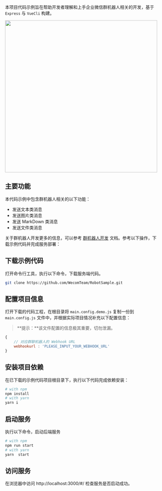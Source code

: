 本项目代码示例旨在帮助开发者理解和上手企业微信群机器人相关的开发，基于 `Express` 与 `VueCli` 构建。


<img src="https://wwcdn.weixin.qq.com/node/wework/images/wecom-temp-9d97515494480d008d3f52f03ffaa9f8.bb20633533.png" width="500" />




## 主要功能

本代码示例中包含群机器人相关的以下功能：

* 发送文本类消息
* 发送图片类消息
* 发送 MarkDown 类消息
* 发送文件类消息

关于群机器人开发更多的信息，可以参考 [群机器人开发](https://developer.work.weixin.qq.com/document/path/91770) 文档。参考以下操作，下载示例代码并完成服务部署：


## 下载示例代码

打开命令行工具，执行以下命令，下载服务端代码。
```bash
git clone https://github.com/WecomTeam/RobotSample.git
```

## 配置项目信息

打开下载的代码工程，在根目录将 `main.config.demo.js` 复制一份到 `main.config.js` 文件中，并根据实际项目情况补充以下配置信息：

> **提示：**该文件配置的信息极其重要，切勿泄漏。

```javascript
{
	// 对应群聊机器人的 Webhook URL
	webhookurl : 'PLEASE_INPUT_YOUR_WEBHOOK_URL'
}
```

## 安装项目依赖

在已下载的示例代码项目根目录下，执行以下代码完成依赖安装：
```bash
# with npm
npm install 
# with yarn
yarn i
```

## 启动服务

执行以下命令，启动后端服务

```bash
# with npm
npm run start
# with yarn
yarn  start
```

## 访问服务

在浏览器中访问 http://localhost:3000/#/ 检查服务是否启动成功。

